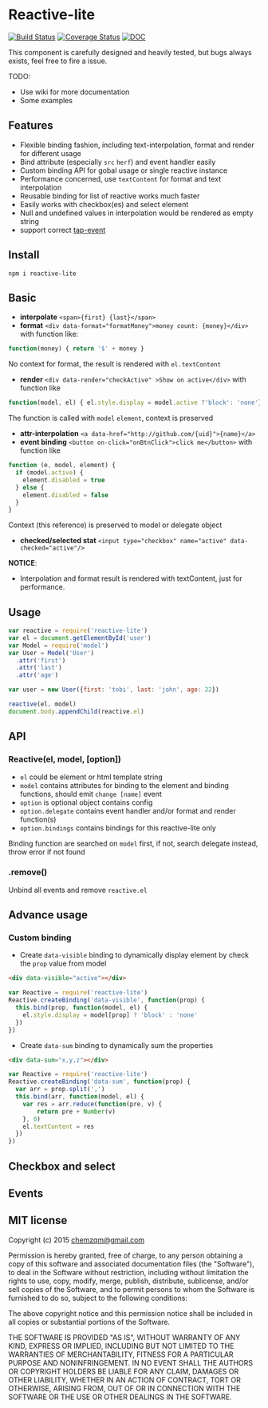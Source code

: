 # Reactive-lite

[![Build Status](https://secure.travis-ci.org/chemzqm/reactive-lite.png)](http://travis-ci.org/chemzqm/reactive-lite)
[![Coverage Status](https://coveralls.io/repos/chemzqm/reactive-lite/badge.svg?branch=master&service=github)](https://coveralls.io/github/chemzqm/reactive-lite?branch=master)
[![DOC](https://inch-ci.org/github/chemzqm/reactive-lite.svg?branch=master)](https://inch-ci.org/github/chemzqm/reactive-lite.svg?branch=master)

This component is carefully designed and heavily tested, but bugs always exists, feel free to fire a issue.

TODO:
* Use wiki for more documentation
* Some examples

## Features

* Flexible binding fashion, including text-interpolation, format and render for different usage
* Bind attribute (especially `src` `herf`) and event handler easily
* Custom binding API for gobal usage or single reactive instance
* Performance concerned, use `textContent` for format and text interpolation
* Reusable binding for list of reactive works much faster
* Easily works with checkbox(es) and select element
* Null and undefined values in interpolation would be rendered as empty string
* support correct [tap-event](https://github.com/chemzqm/tap-event)

## Install

    npm i reactive-lite

## Basic

* **interpolate** `<span>{first} {last}</span>`
* **format** `<div data-format="formatMoney">money count: {money}</div>` with function like:

``` js
function(money) { return '$' + money }
```

No context for format, the result is rendered with `el.textContent`

* **render** `<div data-render="checkActive" >Show on active</div>` with function like

``` js
function(model, el) { el.style.display = model.active ?'block': 'none'}
```

The function is called with `model` `element`, context is preserved

* **attr-interpolation** `<a data-href="http://github.com/{uid}">{name}</a>`
* **event binding** `<button on-click="onBtnClick">click me</button>` with function like
``` js
function (e, model, element) {
  if (model.active) {
    element.disabled = true
  } else {
    element.disabled = false
  }
}
```
Context (this reference) is preserved to model or delegate object

* **checked/selected stat** `<input type="checkbox" name="active" data-checked="active"/>`

**NOTICE**:

* Interpolation and format result is rendered with textContent, just for performance.

## Usage

``` js
var reactive = require('reactive-lite')
var el = document.getElementById('user')
var Model = require('model')
var User = Model('User')
  .attr('first')
  .attr('last')
  .attr('age')

var user = new User({first: 'tobi', last: 'john', age: 22})

reactive(el, model)
document.body.appendChild(reactive.el)
```
## API

### Reactive(el, model, [option])

* `el` could be element or html template string
* `model` contains attributes for binding to the element and binding functions, should emit `change [name]` event
* `option` is optional object contains config
* `option.delegate` contains event handler and/or format and render function(s)
* `option.bindings` contains bindings for this reactive-lite only

Binding function are searched on `model` first, if not, search delegate instead, throw error if not found

### .remove()

Unbind all events and remove `reactive.el`

## Advance usage

### Custom binding

* Create `data-visible` binding to dynamically display element by check the `prop` value from model

``` html
<div data-visible="active"></div>
```
``` js
var Reactive = require('reactive-lite')
Reactive.createBinding('data-visible', function(prop) {
  this.bind(prop, function(model, el) {
    el.style.display = model[prop] ? 'block' : 'none'
  })
})
```

* Create `data-sum` binding to dynamically sum the properties

``` html
<div data-sum="x,y,z"></div>
```
``` js
var Reactive = require('reactive-lite')
Reactive.createBinding('data-sum', function(prop) {
  var arr = prop.split(',')
  this.bind(arr, function(model, el) {
    var res = arr.reduce(function(pre, v) {
        return pre + Number(v)
    }, 0)
    el.textContent = res
  })
})
```

## Checkbox and select

## Events

## MIT license
Copyright (c) 2015 chemzqm@gmail.com

Permission is hereby granted, free of charge, to any person obtaining a copy of this software and associated documentation files (the "Software"), to deal in the Software without restriction, including without limitation the rights to use, copy, modify, merge, publish, distribute, sublicense, and/or sell copies of the Software, and to permit persons to whom the Software is furnished to do so, subject to the following conditions:

The above copyright notice and this permission notice shall be included in all copies or substantial portions of the Software.

THE SOFTWARE IS PROVIDED "AS IS", WITHOUT WARRANTY OF ANY KIND, EXPRESS OR IMPLIED, INCLUDING BUT NOT LIMITED TO THE WARRANTIES OF MERCHANTABILITY, FITNESS FOR A PARTICULAR PURPOSE AND NONINFRINGEMENT. IN NO EVENT SHALL THE AUTHORS OR COPYRIGHT HOLDERS BE LIABLE FOR ANY CLAIM, DAMAGES OR OTHER LIABILITY, WHETHER IN AN ACTION OF CONTRACT, TORT OR OTHERWISE, ARISING FROM, OUT OF OR IN CONNECTION WITH THE SOFTWARE OR THE USE OR OTHER DEALINGS IN THE SOFTWARE.

